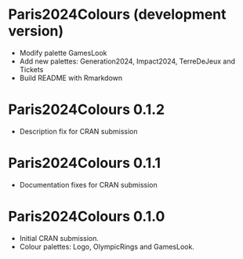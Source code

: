 # Paris2024Colours (development version)

* Modify palette GamesLook
* Add new palettes: Generation2024, Impact2024, TerreDeJeux and Tickets
* Build README with Rmarkdown

# Paris2024Colours 0.1.2

* Description fix for CRAN submission

# Paris2024Colours 0.1.1

* Documentation fixes for CRAN submission

# Paris2024Colours 0.1.0

* Initial CRAN submission.
* Colour palettes: Logo, OlympicRings and GamesLook.
